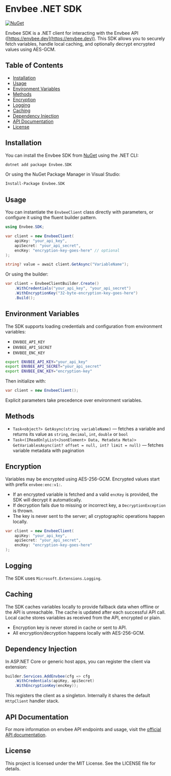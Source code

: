 # Envbee .NET SDK

[![NuGet](https://img.shields.io/nuget/v/Envbee.SDK.svg)](https://www.nuget.org/packages/Envbee.SDK)

Envbee SDK is a .NET client for interacting with the Envbee API ([https://envbee.dev](https://envbee.dev)).
This SDK allows you to securely fetch variables, handle local caching, and optionally decrypt encrypted values using AES-GCM.

## Table of Contents

- [Installation](#installation)
- [Usage](#usage)
- [Environment Variables](#environment-variables)
- [Methods](#methods)
- [Encryption](#encryption)
- [Logging](#logging)
- [Caching](#caching)
- [Dependency Injection](#dependency-injection)
- [API Documentation](#api-documentation)
- [License](#license)

## Installation

You can install the Envbee SDK from [NuGet](https://www.nuget.org/packages/Envbee.SDK) using the .NET CLI:

```bash
dotnet add package Envbee.SDK
```

Or using the NuGet Package Manager in Visual Studio:

```bash
Install-Package Envbee.SDK
```

## Usage

You can instantiate the `EnvbeeClient` class directly with parameters, or configure it using the fluent builder pattern.

```csharp
using Envbee.SDK;

var client = new EnvbeeClient(
    apiKey: "your_api_key",
    apiSecret: "your_api_secret",
    encKey: "encryption-key-goes-here" // optional
);

string? value = await client.GetAsync("VariableName");
```

Or using the builder:

```csharp
var client = EnvbeeClientBuilder.Create()
    .WithCredentials("your_api_key", "your_api_secret")
    .WithEncryptionKey("32-byte-encryption-key-goes-here")
    .Build();
```

## Environment Variables

The SDK supports loading credentials and configuration from environment variables:

- `ENVBEE_API_KEY`
- `ENVBEE_API_SECRET`
- `ENVBEE_ENC_KEY`

```bash
export ENVBEE_API_KEY="your_api_key"
export ENVBEE_API_SECRET="your_api_secret"
export ENVBEE_ENC_KEY="encryption-key"
```

Then initialize with:

```csharp
var client = new EnvbeeClient();
```

Explicit parameters take precedence over environment variables.

## Methods

- `Task<object?> GetAsync(string variableName)` — fetches a variable and returns its value as `string`, `decimal`, `int`, `double` or `bool`
- `Task<(IReadOnlyList<JsonElement> Data, Metadata Meta)> GetVariablesAsync(int? offset = null, int? limit = null)` — fetches variable metadata with pagination

## Encryption

Variables may be encrypted using AES-256-GCM. Encrypted values start with prefix `envbee:enc:v1:`.

- If an encrypted variable is fetched and a valid `encKey` is provided, the SDK will decrypt it automatically.
- If decryption fails due to missing or incorrect key, a `DecryptionException` is thrown.
- The key is never sent to the server; all cryptographic operations happen locally.

```csharp
var client = new EnvbeeClient(
    apiKey: "your_api_key",
    apiSecret: "your_api_secret",
    encKey: "encryption-key-goes-here"
);
```

## Logging

The SDK uses `Microsoft.Extensions.Logging`.

## Caching

The SDK caches variables locally to provide fallback data when offline or the API is unreachable. The cache is updated after each successful API call. Local cache stores variables as received from the API, encrypted or plain.

- Encryption key is never stored in cache or sent to API.
- All encryption/decryption happens locally with AES-256-GCM.

## Dependency Injection

In ASP.NET Core or generic host apps, you can register the client via extension:

```csharp
builder.Services.AddEnvbee(cfg => cfg
    .WithCredentials(apiKey, apiSecret)
    .WithEncryptionKey(encKey));
```

This registers the client as a singleton. Internally it shares the default `HttpClient` handler stack.

## API Documentation

For more information on envbee API endpoints and usage, visit the [official API documentation](https://docs.envbee.dev).

## License

This project is licensed under the MIT License. See the LICENSE file for details.
